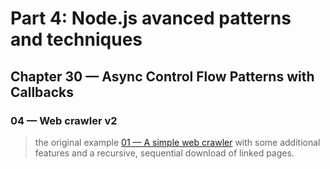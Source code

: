 # Part 4: Node.js avanced patterns and techniques
## Chapter 30 &mdash; Async Control Flow Patterns with Callbacks
### 04 &mdash; Web crawler v2
> the original example [01 &mdash; A simple web crawler](../01-a-simple-web-crawler) with some additional features and a recursive, sequential download of linked pages.

